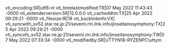 vti_encoding:SR|utf8-nl
vti_timelastmodified:TR|07 May 2022 11:43:43 -0000
vti_extenderversion:SR|12.0.0.0
vti_cacheddtm:TX|25 Apr 2022 09:29:21 -0000
vti_filesize:IR|18
vti_backlinkinfo:VX|
vti_syncwith_sv52.star.ne.jp\:21/sevemi.rin.ilnk.info/jinseitanosymphony:TX|25 Apr 2022 09:29:21 -0000
vti_syncofs_sv52.star.ne.jp\:21/sevemi.rin.ilnk.info/jinseitanosymphony:TW|07 May 2022 07:33:34 -0000
vti_modifiedby:SR|UTTYN18-RYZENPC\\uttym
